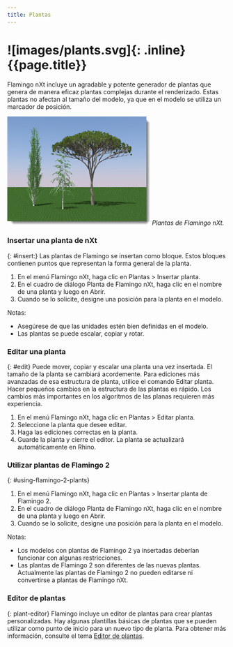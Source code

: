```yaml
---
title: Plantas
---
```


# ![images/plants.svg]{: .inline} {{page.title}}
Flamingo nXt incluye un agradable y potente generador de plantas que genera de manera eficaz plantas complejas durante el renderizado. Estas plantas no afectan al tamaño del modelo, ya que en el modelo se utiliza un marcador de posición.

![images/plants-001.png](images/plants-001.png)
*Plantas de Flamingo nXt.*

### Insertar una planta de nXt
{: #insert:}
Las plantas de Flamingo se insertan como bloque.  Estos bloques contienen puntos que representan la forma general de la planta.

1. En el menú Flamingo nXt, haga clic en Plantas > Insertar planta.
1. En el cuadro de diálogo Planta de Flamingo nXt, haga clic en el nombre de una planta y luego en Abrir.
1. Cuando se lo solicite, designe una posición para la planta en el modelo.

Notas:

* Asegúrese de que las unidades estén bien definidas en el modelo.
* Las plantas se puede escalar, copiar y rotar.

### Editar una planta
{: #edit}
Puede mover, copiar y escalar una planta una vez insertada. El tamaño de la planta se cambiará acordemente. Para ediciones más avanzadas de esa estructura de planta, utilice el comando Editar planta. Hacer pequeños cambios en la estructura de las plantas es rápido.  Los cambios más importantes en los algoritmos de las planas requieren más experiencia.

1. En el menú Flamingo nXt, haga clic en Plantas > Editar planta.
1. Seleccione la planta que desee editar.
1. Haga las ediciones correctas en la planta.
1. Guarde la planta y cierre el editor.  La planta se actualizará automáticamente en Rhino.

### Utilizar plantas de Flamingo 2
{: #using-flamingo-2-plants}
1. En el menú Flamingo nXt, haga clic en Plantas > Insertar planta de Flamingo 2.
1. En el cuadro de diálogo Planta de Flamingo nXt, haga clic en el nombre de una planta y luego en Abrir.
1. Cuando se lo solicite, designe una posición para la planta en el modelo.

Notas:

* Los modelos con plantas de Flamingo 2 ya insertadas deberían funcionar con algunas restricciones.
* Las plantas de Flamingo 2 son diferentes de las nuevas plantas. Actualmente las plantas de Flamingo 2 no pueden editarse ni convertirse a plantas de Flamingo nXt.

### Editor de plantas
{: plant-editor}
Flamingo incluye un editor de plantas para crear plantas personalizadas.  Hay algunas plantillas básicas de plantas que se pueden utilizar como punto de inicio para un nuevo tipo de planta.  Para obtener más información, consulte el tema [Editor de plantas](plant-editor.html).